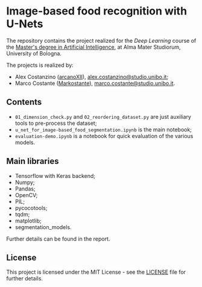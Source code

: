 # **Image-based food recognition** with U-Nets 
The repository contains the project realized for the *Deep Learning* course of the [Master's degree in Artificial Intelligence](https://corsi.unibo.it/2cycle/artificial-intelligence), at Alma Mater Studiorum, University of Bologna.

The projects is realized by:
* Alex Costanzino ([arcanoXII](https://github.com/arcanoXIII)), alex.costanzino@studio.unibo.it;
* Marco Costante ([Markostante](https://github.com/Markostante)), marco.costante@studio.unibo.it.

## Contents
* `01_dimension_check.py` and `02_reordering_dataset.py` are just auxiliary tools to pre-process the dataset;
* `u_net_for_image-based_food_segmentation.ipynb` is the main notebook;
* `evaluation-demo.ipynb` is a notebook for quick evaluation of the various models.

## Main libraries
* Tensorflow with Keras backend;
* Numpy;
* Pandas;
* OpenCV;
* PIL;
* pycocotools;
* tqdm;
* matplotlib;
* segmentation_models.

Further details can be found in the report.

## License

This project is licensed under the MIT License - see the [LICENSE](LICENSE) file for further details.
